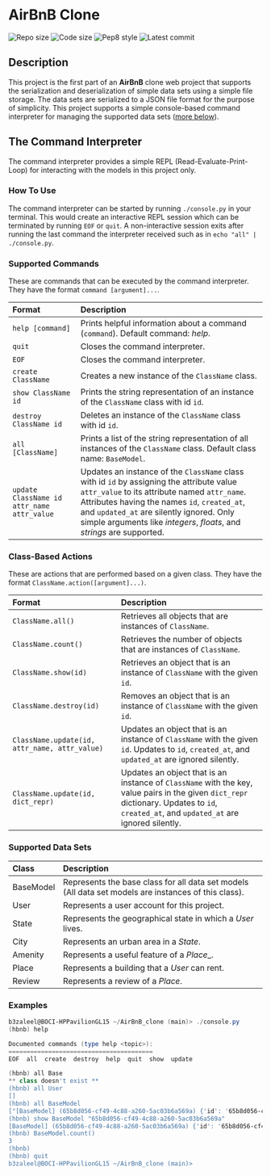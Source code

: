 # AirBnB Clone

![Repo size](https://img.shields.io/github/repo-size/B3zaleel/AirBnB_clone)
![Code size](https://img.shields.io/github/languages/code-size/B3zaleel/AirBnB_clone.svg)
![Pep8 style](https://img.shields.io/badge/PEP8-style%20guide-purple?style=round-square)
![Latest commit](https://img.shields.io/github/last-commit/B3zaleel/AirBnB_clone/main?style=round-square)

## Description

This project is the first part of an **AirBnB** clone web project that supports the serialization and deserialization of simple data sets using a simple file storage. The data sets are serialized to a JSON file format for the purpose of simplicity. This project supports a simple console-based command interpreter for managing the supported data sets ([more below](#supported_data_sets)).

## The Command Interpreter

The command interpreter provides a simple REPL (Read-Evaluate-Print-Loop) for interacting with the models in this project only.

### How To Use

The command interpreter can be started by running `./console.py` in your terminal. This would create an interactive REPL session which can be terminated by running `EOF` or `quit`. A non-interactive session exits after running the last command the interpreter received such as in `echo "all" | ./console.py`.

### Supported Commands

These are commands that can be executed by the command interpreter. They have the format `command [argument]...`.

| Format | Description |
|:-|:-|
| `help [command]` | Prints helpful information about a command (`command`). Default command: _help_. |
| `quit` | Closes the command interpreter. |
| `EOF` | Closes the command interpreter. |
| `create ClassName` | Creates a new instance of the `ClassName` class. |
| `show ClassName id` | Prints the string representation of an instance of the `ClassName` class with id `id`. |
| `destroy ClassName id` | Deletes an instance of the `ClassName` class with id `id`. |
| `all [ClassName]` | Prints a list of the string representation of all instances of the `ClassName` class. Default class name: `BaseModel`. |
| `update ClassName id attr_name attr_value` | Updates an instance of the `ClassName` class with id `id` by assigning the attribute value `attr_value` to its attribute named `attr_name`. Attributes having the names `id`, `created_at`, and `updated_at` are silently ignored. Only simple arguments like _integers_, _floats_, and _strings_ are supported. |

### Class-Based Actions

These are actions that are performed based on a given class. They have the format `ClassName.action([argument]...)`.

| Format | Description |
|:-|:-|
| `ClassName.all()` | Retrieves all objects that are instances of `ClassName`. |
| `ClassName.count()` | Retrieves the number of objects that are instances of `ClassName`. |
| `ClassName.show(id)` | Retrieves an object that is an instance of `ClassName` with the given `id`. |
| `ClassName.destroy(id)` | Removes an object that is an instance of `ClassName` with the given `id`. |
| `ClassName.update(id, attr_name, attr_value)` | Updates an object that is an instance of `ClassName` with the given `id`. Updates to `id`, `created_at`, and `updated_at` are ignored silently. |
| `ClassName.update(id, dict_repr)` | Updates an object that is an instance of `ClassName` with the key, value pairs in the given `dict_repr` dictionary. Updates to `id`, `created_at`, and `updated_at` are ignored silently. |

### Supported Data Sets

| Class | Description |
|:-|:-|
| BaseModel | Represents the base class for all data set models (All data set models are instances of this class). |
| User | Represents a user account for this project. |
| State | Represents the geographical state in which a _User_ lives. |
| City | Represents an urban area in a _State_. |
| Amenity | Represents a useful feature of a _Place__. |
| Place | Represents a building that a _User_ can rent. |
| Review | Represents a review of a _Place_. |

### Examples

```powershell
b3zaleel@BOCI-HPPavilionGL15 ~/AirBnB_clone (main)> ./console.py
(hbnb) help

Documented commands (type help <topic>):
========================================
EOF  all  create  destroy  help  quit  show  update

(hbnb) all Base
** class doesn't exist **
(hbnb) all User
[]
(hbnb) all BaseModel
["[BaseModel] (65b8d056-cf49-4c88-a260-5ac03b6a569a) {'id': '65b8d056-cf49-4c88-a260-5ac03b6a569a', 'created_at': datetime.datetime(2021, 11, 8, 22, 21, 16, 59389), 'updated_at': datetime.datetime(2021, 11, 8, 22, 21, 16, 59450), 'name': 'My_First_Model', 'my_number': 89}", "[BaseModel] (c2a59481-316b-4775-a176-13f6009e88a5) {'id': 'c2a59481-316b-4775-a176-13f6009e88a5', 'created_at': datetime.datetime(2021, 11, 8, 22, 21, 19, 150040), 'updated_at': datetime.datetime(2021, 11, 8, 22, 21, 19, 150088), 'name': 'My_First_Model', 'my_number': 89}", "[BaseModel] (761301fc-773f-4d26-adf9-78731f841d71) {'id': '761301fc-773f-4d26-adf9-78731f841d71', 'created_at': datetime.datetime(2021, 11, 9, 7, 6, 38, 601068), 'updated_at': datetime.datetime(2021, 11, 9, 7, 6, 38, 601088)}"]
(hbnb) show BaseModel "65b8d056-cf49-4c88-a260-5ac03b6a569a"
[BaseModel] (65b8d056-cf49-4c88-a260-5ac03b6a569a) {'id': '65b8d056-cf49-4c88-a260-5ac03b6a569a', 'created_at': datetime.datetime(2021, 11, 8, 22, 21, 16, 59389), 'updated_at': datetime.datetime(2021, 11, 8, 22, 21, 16, 59450), 'name': 'My_First_Model', 'my_number': 89}
(hbnb) BaseModel.count()
3
(hbnb)
(hbnb) quit
b3zaleel@BOCI-HPPavilionGL15 ~/AirBnB_clone (main)>
```

